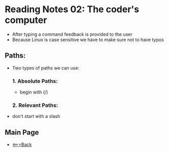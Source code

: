 # Reading Notes 02: The coder's computer
- After typing a command feedback is provided to the user
-  Because Linux is case sensitive we have to make sure not to have typos

## Paths: 
- Two types of paths we can use:
  ### 1. Absolute Paths:
    - begin with (/)
  ### 2. Relevant Paths: 
- don't start with a slash

## Main Page
- [<===Back](https://denekm.github.io/reading-notes/)
